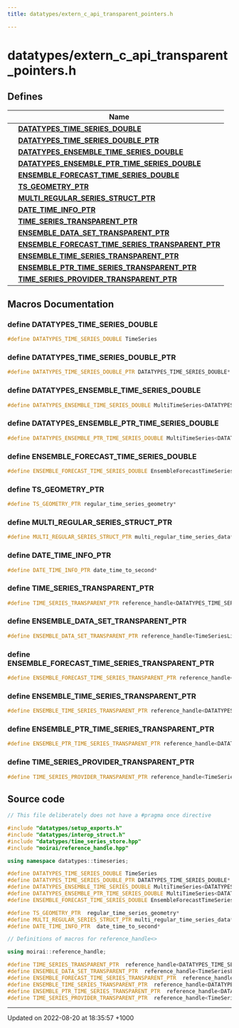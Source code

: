 ```yaml
---
title: datatypes/extern_c_api_transparent_pointers.h

---
```


# datatypes/extern_c_api_transparent_pointers.h



## Defines

|                | Name           |
| -------------- | -------------- |
|  | **[DATATYPES_TIME_SERIES_DOUBLE](/cpp/Files/extern__c__api__transparent__pointers_8h/#define-datatypes-time-series-double)**  |
|  | **[DATATYPES_TIME_SERIES_DOUBLE_PTR](/cpp/Files/extern__c__api__transparent__pointers_8h/#define-datatypes-time-series-double-ptr)**  |
|  | **[DATATYPES_ENSEMBLE_TIME_SERIES_DOUBLE](/cpp/Files/extern__c__api__transparent__pointers_8h/#define-datatypes-ensemble-time-series-double)**  |
|  | **[DATATYPES_ENSEMBLE_PTR_TIME_SERIES_DOUBLE](/cpp/Files/extern__c__api__transparent__pointers_8h/#define-datatypes-ensemble-ptr-time-series-double)**  |
|  | **[ENSEMBLE_FORECAST_TIME_SERIES_DOUBLE](/cpp/Files/extern__c__api__transparent__pointers_8h/#define-ensemble-forecast-time-series-double)**  |
|  | **[TS_GEOMETRY_PTR](/cpp/Files/extern__c__api__transparent__pointers_8h/#define-ts-geometry-ptr)**  |
|  | **[MULTI_REGULAR_SERIES_STRUCT_PTR](/cpp/Files/extern__c__api__transparent__pointers_8h/#define-multi-regular-series-struct-ptr)**  |
|  | **[DATE_TIME_INFO_PTR](/cpp/Files/extern__c__api__transparent__pointers_8h/#define-date-time-info-ptr)**  |
|  | **[TIME_SERIES_TRANSPARENT_PTR](/cpp/Files/extern__c__api__transparent__pointers_8h/#define-time-series-transparent-ptr)**  |
|  | **[ENSEMBLE_DATA_SET_TRANSPARENT_PTR](/cpp/Files/extern__c__api__transparent__pointers_8h/#define-ensemble-data-set-transparent-ptr)**  |
|  | **[ENSEMBLE_FORECAST_TIME_SERIES_TRANSPARENT_PTR](/cpp/Files/extern__c__api__transparent__pointers_8h/#define-ensemble-forecast-time-series-transparent-ptr)**  |
|  | **[ENSEMBLE_TIME_SERIES_TRANSPARENT_PTR](/cpp/Files/extern__c__api__transparent__pointers_8h/#define-ensemble-time-series-transparent-ptr)**  |
|  | **[ENSEMBLE_PTR_TIME_SERIES_TRANSPARENT_PTR](/cpp/Files/extern__c__api__transparent__pointers_8h/#define-ensemble-ptr-time-series-transparent-ptr)**  |
|  | **[TIME_SERIES_PROVIDER_TRANSPARENT_PTR](/cpp/Files/extern__c__api__transparent__pointers_8h/#define-time-series-provider-transparent-ptr)**  |




## Macros Documentation

### define DATATYPES_TIME_SERIES_DOUBLE

```cpp
#define DATATYPES_TIME_SERIES_DOUBLE TimeSeries
```


### define DATATYPES_TIME_SERIES_DOUBLE_PTR

```cpp
#define DATATYPES_TIME_SERIES_DOUBLE_PTR DATATYPES_TIME_SERIES_DOUBLE*
```


### define DATATYPES_ENSEMBLE_TIME_SERIES_DOUBLE

```cpp
#define DATATYPES_ENSEMBLE_TIME_SERIES_DOUBLE MultiTimeSeries<DATATYPES_TIME_SERIES_DOUBLE>
```


### define DATATYPES_ENSEMBLE_PTR_TIME_SERIES_DOUBLE

```cpp
#define DATATYPES_ENSEMBLE_PTR_TIME_SERIES_DOUBLE MultiTimeSeries<DATATYPES_TIME_SERIES_DOUBLE_PTR>
```


### define ENSEMBLE_FORECAST_TIME_SERIES_DOUBLE

```cpp
#define ENSEMBLE_FORECAST_TIME_SERIES_DOUBLE EnsembleForecastTimeSeries<DATATYPES_TIME_SERIES_DOUBLE>
```


### define TS_GEOMETRY_PTR

```cpp
#define TS_GEOMETRY_PTR regular_time_series_geometry*
```


### define MULTI_REGULAR_SERIES_STRUCT_PTR

```cpp
#define MULTI_REGULAR_SERIES_STRUCT_PTR multi_regular_time_series_data*
```


### define DATE_TIME_INFO_PTR

```cpp
#define DATE_TIME_INFO_PTR date_time_to_second*
```


### define TIME_SERIES_TRANSPARENT_PTR

```cpp
#define TIME_SERIES_TRANSPARENT_PTR reference_handle<DATATYPES_TIME_SERIES_DOUBLE>*
```


### define ENSEMBLE_DATA_SET_TRANSPARENT_PTR

```cpp
#define ENSEMBLE_DATA_SET_TRANSPARENT_PTR reference_handle<TimeSeriesLibrary>*
```


### define ENSEMBLE_FORECAST_TIME_SERIES_TRANSPARENT_PTR

```cpp
#define ENSEMBLE_FORECAST_TIME_SERIES_TRANSPARENT_PTR reference_handle<ENSEMBLE_FORECAST_TIME_SERIES_DOUBLE>*
```


### define ENSEMBLE_TIME_SERIES_TRANSPARENT_PTR

```cpp
#define ENSEMBLE_TIME_SERIES_TRANSPARENT_PTR reference_handle<DATATYPES_ENSEMBLE_TIME_SERIES_DOUBLE>*
```


### define ENSEMBLE_PTR_TIME_SERIES_TRANSPARENT_PTR

```cpp
#define ENSEMBLE_PTR_TIME_SERIES_TRANSPARENT_PTR reference_handle<DATATYPES_ENSEMBLE_PTR_TIME_SERIES_DOUBLE>*
```


### define TIME_SERIES_PROVIDER_TRANSPARENT_PTR

```cpp
#define TIME_SERIES_PROVIDER_TRANSPARENT_PTR reference_handle<TimeSeriesProvider<double>>*
```


## Source code

```cpp
// This file deliberately does not have a #pragma once directive

#include "datatypes/setup_exports.h"
#include "datatypes/interop_struct.h"
#include "datatypes/time_series_store.hpp"
#include "moirai/reference_handle.hpp"

using namespace datatypes::timeseries;

#define DATATYPES_TIME_SERIES_DOUBLE TimeSeries
#define DATATYPES_TIME_SERIES_DOUBLE_PTR DATATYPES_TIME_SERIES_DOUBLE*
#define DATATYPES_ENSEMBLE_TIME_SERIES_DOUBLE MultiTimeSeries<DATATYPES_TIME_SERIES_DOUBLE>
#define DATATYPES_ENSEMBLE_PTR_TIME_SERIES_DOUBLE MultiTimeSeries<DATATYPES_TIME_SERIES_DOUBLE_PTR>
#define ENSEMBLE_FORECAST_TIME_SERIES_DOUBLE EnsembleForecastTimeSeries<DATATYPES_TIME_SERIES_DOUBLE>

#define TS_GEOMETRY_PTR  regular_time_series_geometry*
#define MULTI_REGULAR_SERIES_STRUCT_PTR multi_regular_time_series_data*
#define DATE_TIME_INFO_PTR  date_time_to_second*

// Definitions of macros for reference_handle<>

using moirai::reference_handle;

#define TIME_SERIES_TRANSPARENT_PTR  reference_handle<DATATYPES_TIME_SERIES_DOUBLE>*
#define ENSEMBLE_DATA_SET_TRANSPARENT_PTR  reference_handle<TimeSeriesLibrary>*
#define ENSEMBLE_FORECAST_TIME_SERIES_TRANSPARENT_PTR  reference_handle<ENSEMBLE_FORECAST_TIME_SERIES_DOUBLE>*
#define ENSEMBLE_TIME_SERIES_TRANSPARENT_PTR  reference_handle<DATATYPES_ENSEMBLE_TIME_SERIES_DOUBLE>*
#define ENSEMBLE_PTR_TIME_SERIES_TRANSPARENT_PTR  reference_handle<DATATYPES_ENSEMBLE_PTR_TIME_SERIES_DOUBLE>*
#define TIME_SERIES_PROVIDER_TRANSPARENT_PTR  reference_handle<TimeSeriesProvider<double>>*
```


-------------------------------

Updated on 2022-08-20 at 18:35:57 +1000
